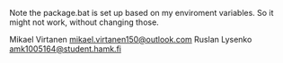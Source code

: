 Note the package.bat is set up based on my enviroment variables. So it might not work, without changing those.

Mikael Virtanen
mikael.virtanen150@outlook.com
Ruslan Lysenko
amk1005164@student.hamk.fi
